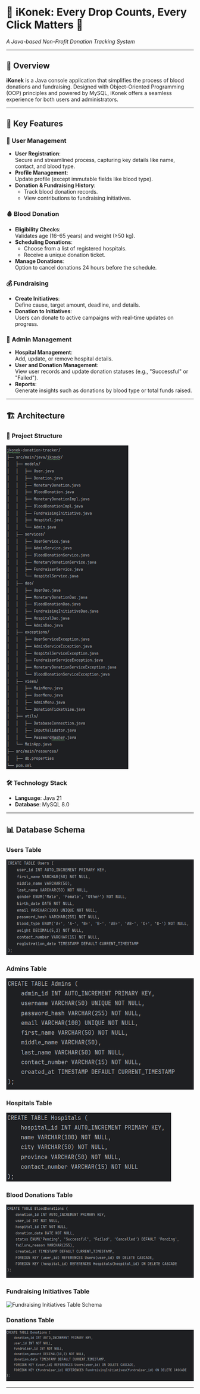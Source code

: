 # 🌟 iKonek: Every Drop Counts, Every Click Matters 🌟
_A Java-based Non-Profit Donation Tracking System_

---

## 📖 Overview
**iKonek** is a Java console application that simplifies the process of blood donations and fundraising. Designed with Object-Oriented Programming (OOP) principles and powered by MySQL, iKonek offers a seamless experience for both users and administrators.

---

## 🎯 Key Features

### 👤 **User Management**
- **User Registration**:  
  Secure and streamlined process, capturing key details like name, contact, and blood type.
- **Profile Management**:  
  Update profile (except immutable fields like blood type).
- **Donation & Fundraising History**:
    - Track blood donation records.
    - View contributions to fundraising initiatives.

### 🩸 **Blood Donation**
- **Eligibility Checks**:  
  Validates age (16–65 years) and weight (≥50 kg).
- **Scheduling Donations**:
    - Choose from a list of registered hospitals.
    - Receive a unique donation ticket.
- **Manage Donations**:  
  Option to cancel donations 24 hours before the schedule.

### 💰 **Fundraising**
- **Create Initiatives**:  
  Define cause, target amount, deadline, and details.
- **Donation to Initiatives**:  
  Users can donate to active campaigns with real-time updates on progress.

### 🔑 **Admin Management**
- **Hospital Management**:  
  Add, update, or remove hospital details.
- **User and Donation Management**:  
  View user records and update donation statuses (e.g., "Successful" or "Failed").
- **Reports**:  
  Generate insights such as donations by blood type or total funds raised.

---

## 🏗️ Architecture

### 📂 **Project Structure**
![Project Structure](https://github.com/joelaguzar/iKonek/blob/main/images/project_structure.png?raw=true)

### 🛠️ **Technology Stack**
- **Language**: Java 21
- **Database**: MySQL 8.0

---
## 📊 Database Schema

### **Users Table**
![Users Table Schema](https://github.com/joelaguzar/iKonek/blob/main/images/users_table.png?raw=true)


### **Admins Table**
![Admins Table Schema](https://github.com/joelaguzar/iKonek/blob/main/images/admins_table.png?raw=true)


### **Hospitals Table**
![Hospitals Table Schema](https://github.com/joelaguzar/iKonek/blob/main/images/hospitals_table.png?raw=true)

### **Blood Donations Table**
![Blood Donations Table Schema](https://github.com/joelaguzar/iKonek/blob/main/images/blooddonations_table.png?raw=true)

### **Fundraising Initiatives Table**
![Fundraising Initiatives Table Schema](https://github.com/joelaguzar/iKonek/blob/main/images/fundraisinginiatives_table.png?raw=true)

### **Donations Table**
![Donations Table Schema](https://github.com/joelaguzar/iKonek/blob/main/images/donations_table.png?raw=true)

---


